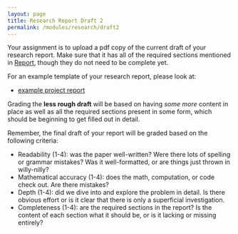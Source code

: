 ```yaml
---
layout: page
title: Research Report Draft 2
permalink: /modules/research/draft2
---
```


Your assignment is to upload a pdf copy of the current draft of your research report.
Make sure that it has all of the required sections mentioned in <a href="report">Report</a>, though they do not need to be complete yet.

For an example template of your research report, please look at:
* <a href="https://docs.google.com/document/d/1oWSsN8E-kkXG4sDCpcB1h9OTaHKD2ixrNvqBGZ0tMbo/edit?usp=sharing">example project report</a>

Grading the **less rough draft** will be based on having *some more* content in place as well as all the required sections present in some form, which should be beginning to get filled out in detail.

Remember, the final draft of your report will be graded based on the following criteria:
* Readability (1-4): was the paper well-written?  Were there lots of spelling or grammar mistakes?  Was it well-formatted, or are things just thrown in willy-nilly?
* Mathematical accuracy (1-4):  does the math, computation, or code check out.  Are there mistakes?
* Depth (1-4): did we dive into and explore the problem in detail.  Is there obvious effort or is it clear that there is only a superficial investigation.
* Completeness (1-4): are the required sections in the report?  Is the content of each section what it should be, or is it lacking or missing entirely?


